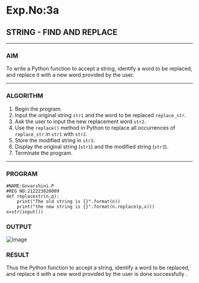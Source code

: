 # Exp.No:3a
## STRING - FIND AND REPLACE

---

### AIM  
To write a Python function to accept a string, identify a word to be replaced, and replace it with a new word provided by the user.

---

### ALGORITHM

1. Begin the program.  
2. Input the original string `str1` and the word to be replaced `replace_str`.  
3. Ask the user to input the new replacement word `str2`.  
4. Use the `replace()` method in Python to replace all occurrences of `replace_str` in `str1` with `str2`.  
5. Store the modified string in `str3`.  
6. Display the original string (`str1`) and the modified string (`str3`).  
7. Terminate the program.

---

### PROGRAM

```
#NAME:Govarshini.P
#REG NO:212223020009
def replacestr(n,p):
    print("The old string is {}".format(n))
    print("the new string is {}".format(n.replace(p,x)))
x=str(input())
```

### OUTPUT
![image](https://github.com/user-attachments/assets/720ed058-06ae-4eb5-9f55-9753a0feef19)


### RESULT
Thus the Python function to accept a string, identify a word to be replaced, and replace it with a new word provided by the user is done successfully .
